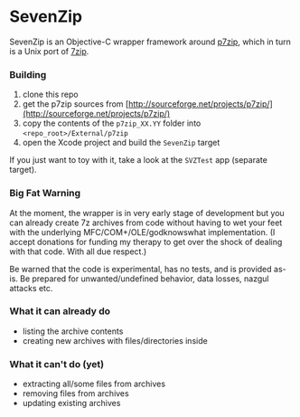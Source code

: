 # SevenZip

SevenZip is an Objective-C wrapper framework around [p7zip](http://p7zip.sourceforge.net/), which in turn is a Unix port of [7zip](http://www.7-zip.org/). 

### Building

1. clone this repo
2. get the p7zip sources from [http://sourceforge.net/projects/p7zip/](http://sourceforge.net/projects/p7zip/)
3. copy the contents of the `p7zip_XX.YY` folder into `<repo_root>/External/p7zip`
4. open the Xcode project and build the `SevenZip` target

If you just want to toy with it, take a look at the `SVZTest` app (separate target).

### Big Fat Warning

At the moment, the wrapper is in very early stage of development but you can already create 7z archives from code without having to wet your feet with the underlying MFC/COM+/OLE/godknowswhat implementation. (I accept donations for funding my therapy to get over the shock of dealing with that code. With all due respect.)

Be warned that the code is experimental, has no tests, and is provided as-is. Be prepared for unwanted/undefined behavior, data losses, nazgul attacks etc.

### What it can already do

- listing the archive contents
- creating new archives with files/directories inside

### What it can't do (yet)

- extracting all/some files from archives
- removing files from archives
- updating existing archives